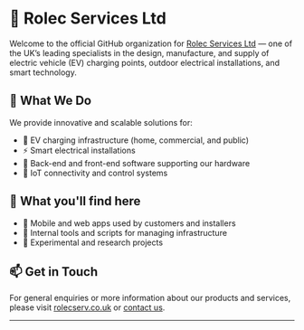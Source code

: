 # 🏢 Rolec Services Ltd

Welcome to the official GitHub organization for [Rolec Services Ltd](https://www.rolecserv.com) — one of the UK’s leading specialists in the design, manufacture, and supply of electric vehicle (EV) charging points, outdoor electrical installations, and smart technology.

## 🔌 What We Do
We provide innovative and scalable solutions for:

- 🚗 EV charging infrastructure (home, commercial, and public)
- ⚡ Smart electrical installations
- 🧠 Back-end and front-end software supporting our hardware
- 📡 IoT connectivity and control systems


## 📂 What you'll find here

- 📱 Mobile and web apps used by customers and installers
- 🧰 Internal tools and scripts for managing infrastructure
- 🧪 Experimental and research projects

## 📫 Get in Touch

For general enquiries or more information about our products and services, please visit [rolecserv.co.uk](https://www.rolecserv.com) or [contact us](https://www.rolecserv.com/contact).

---
